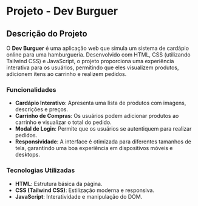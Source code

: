 # Projeto - Dev Burguer

## Descrição do Projeto

O **Dev Burguer** é uma aplicação web que simula um sistema de cardápio online para uma hamburgueria. Desenvolvido com HTML, CSS (utilizando Tailwind CSS) e JavaScript, o projeto proporciona uma experiência interativa para os usuários, permitindo que eles visualizem produtos, adicionem itens ao carrinho e realizem pedidos.

### Funcionalidades

- **Cardápio Interativo**: Apresenta uma lista de produtos com imagens, descrições e preços.
- **Carrinho de Compras**: Os usuários podem adicionar produtos ao carrinho e visualizar o total do pedido.
- **Modal de Login**: Permite que os usuários se autentiquem para realizar pedidos.
- **Responsividade**: A interface é otimizada para diferentes tamanhos de tela, garantindo uma boa experiência em dispositivos móveis e desktops.

### Tecnologias Utilizadas

- **HTML**: Estrutura básica da página.
- **CSS (Tailwind CSS)**: Estilização moderna e responsiva.
- **JavaScript**: Interatividade e manipulação do DOM.
